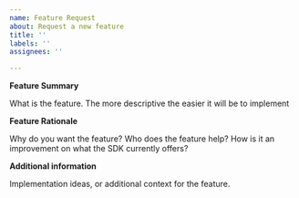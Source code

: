 ```yaml
---
name: Feature Request
about: Request a new feature
title: ''
labels: ''
assignees: ''

---
```


**Feature Summary**

What is the feature. The more descriptive the easier it will be to implement

**Feature Rationale**

Why do you want the feature? Who does the feature help? How is it an improvement on what the
SDK currently offers?

**Additional information**

Implementation ideas, or additional context for the feature.
